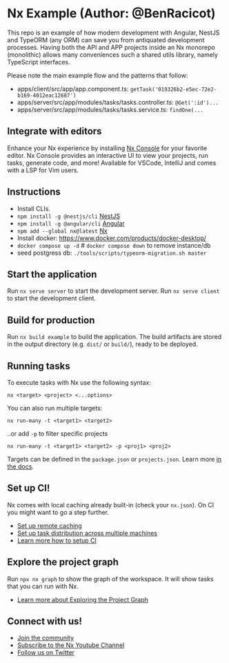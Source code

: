 # Nx Example (Author: @BenRacicot)

This repo is an example of how modern development with Angular, NestJS and TypeORM (any ORM) can save you from antiquated development processes.
Having both the API and APP projects inside an Nx monorepo (monolithic) allows many conveniences such a shared utils library, namely TypeScript interfaces.

Please note the main example flow and the patterns that follow:
 - apps/client/src/app/app.component.ts: `getTask('019326b2-e5ec-72e2-b169-4012eac12687')`
 - apps/server/src/app/modules/tasks/tasks.controller.ts: `@Get(':id')...`
 - apps/server/src/app/modules/tasks/tasks.service.ts: `findOne(...`

## Integrate with editors

Enhance your Nx experience by installing [Nx Console](https://nx.dev/nx-console) for your favorite editor. Nx Console
provides an interactive UI to view your projects, run tasks, generate code, and more! Available for VSCode, IntelliJ and
comes with a LSP for Vim users.

## Instructions
 - Install CLIs. 
 - `npm install -g @nestjs/cli` [NestJS](https://docs.nestjs.com/cli/overview) 
 - `npm install -g @angular/cli` [Angular](https://angular.io/cli)
 - `npm add --global nx@latest` [Nx](https://nx.dev/getting-started/intro) 
 - Install docker: https://www.docker.com/products/docker-desktop/
 - `docker compose up -d` # `docker compose down` to remove instance/db
 - seed postgress db: `./tools/scripts/typeorm-migration.sh master`

## Start the application

Run `nx serve server` to start the development server. 
Run `nx serve client` to start the development client. 

## Build for production

Run `nx build example` to build the application. The build artifacts are stored in the output directory (e.g. `dist/` or `build/`), ready to be deployed.

## Running tasks

To execute tasks with Nx use the following syntax:

```
nx <target> <project> <...options>
```

You can also run multiple targets:

```
nx run-many -t <target1> <target2>
```

..or add `-p` to filter specific projects

```
nx run-many -t <target1> <target2> -p <proj1> <proj2>
```

Targets can be defined in the `package.json` or `projects.json`. Learn more [in the docs](https://nx.dev/features/run-tasks).

## Set up CI!

Nx comes with local caching already built-in (check your `nx.json`). On CI you might want to go a step further.

- [Set up remote caching](https://nx.dev/features/share-your-cache)
- [Set up task distribution across multiple machines](https://nx.dev/nx-cloud/features/distribute-task-execution)
- [Learn more how to setup CI](https://nx.dev/recipes/ci)

## Explore the project graph

Run `npx nx graph` to show the graph of the workspace.
It will show tasks that you can run with Nx.

- [Learn more about Exploring the Project Graph](https://nx.dev/core-features/explore-graph)

## Connect with us!

- [Join the community](https://nx.dev/community)
- [Subscribe to the Nx Youtube Channel](https://www.youtube.com/@nxdevtools)
- [Follow us on Twitter](https://twitter.com/nxdevtools)
